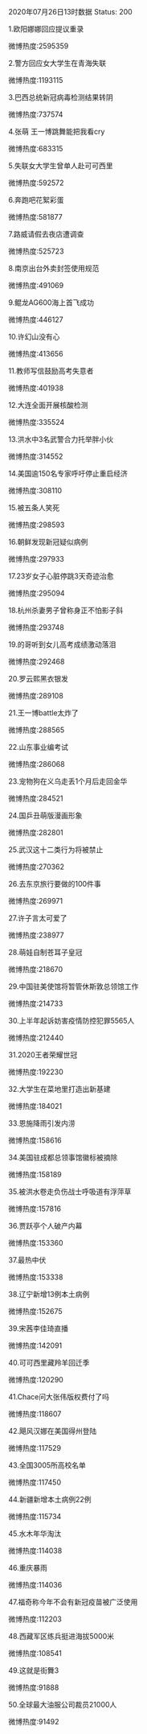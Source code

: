 2020年07月26日13时数据
Status: 200

1.欧阳娜娜回应提议重录

微博热度:2595359

2.警方回应女大学生在青海失联

微博热度:1193115

3.巴西总统新冠病毒检测结果转阴

微博热度:737574

4.张萌 王一博跳舞能把我看cry

微博热度:683315

5.失联女大学生曾单人赴可可西里

微博热度:592572

6.奔跑吧花絮彩蛋

微博热度:581877

7.路威请假去夜店遭调查

微博热度:525723

8.南京出台外卖封签使用规范

微博热度:491069

9.鲲龙AG600海上首飞成功

微博热度:446127

10.许幻山没有心

微博热度:413656

11.教师写信鼓励高考失意者

微博热度:401938

12.大连全面开展核酸检测

微博热度:335524

13.洪水中3名武警合力托举胖小伙

微博热度:314552

14.美国逾150名专家呼吁停止重启经济

微博热度:308110

15.被五条人笑死

微博热度:298593

16.朝鲜发现新冠疑似病例

微博热度:297933

17.23岁女子心脏停跳3天奇迹治愈

微博热度:295094

18.杭州杀妻男子曾称身正不怕影子斜

微博热度:293748

19.的哥听到女儿高考成绩激动落泪

微博热度:292468

20.罗云熙黑衣银发

微博热度:289108

21.王一博battle太炸了

微博热度:288565

22.山东事业编考试

微博热度:286068

23.宠物狗在义乌走丢1个月后走回金华

微博热度:284521

24.国乒丑萌版漫画形象

微博热度:282801

25.武汉这十二类行为将被禁止

微博热度:270362

26.去东京旅行要做的100件事

微博热度:269971

27.许子言太可爱了

微博热度:238977

28.萌娃自制苍耳子皇冠

微博热度:218670

29.中国驻美使馆将暂管休斯敦总领馆工作

微博热度:214733

30.上半年起诉妨害疫情防控犯罪5565人

微博热度:212440

31.2020王者荣耀世冠

微博热度:192230

32.大学生在菜地里打造出新基建

微博热度:184021

33.恩施降雨引发内涝

微博热度:158616

34.美国驻成都总领事馆徽标被摘除

微博热度:158189

35.被洪水卷走负伤战士呼吸道有浮萍草

微博热度:157816

36.贾跃亭个人破产内幕

微博热度:153360

37.最热中伏

微博热度:153338

38.辽宁新增13例本土病例

微博热度:152675

39.宋茜李佳琦直播

微博热度:142091

40.可可西里藏羚羊回迁季

微博热度:120290

41.Chace问大张伟版权费付了吗

微博热度:118607

42.飓风汉娜在美国得州登陆

微博热度:117529

43.全国3005所高校名单

微博热度:117450

44.新疆新增本土病例22例

微博热度:115734

45.水木年华淘汰

微博热度:114038

46.重庆暴雨

微博热度:114036

47.福奇称今年不会有新冠疫苗被广泛使用

微博热度:112203

48.西藏军区练兵挺进海拔5000米

微博热度:108541

49.这就是街舞3

微博热度:91888

50.全球最大油服公司裁员21000人

微博热度:91492

